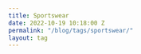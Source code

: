 ```yaml
---
title: Sportswear
date: 2022-10-19 10:18:00 Z
permalink: "/blog/tags/sportswear/"
layout: tag
---
```


